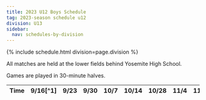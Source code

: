```yaml
---
title: 2023 U12 Boys Schedule
tag: 2023-season schedule u12
division: U13
sidebar:
  nav: schedules-by-division
---
```


{% include schedule.html division=page.division %}

All matches are held at the lower fields behind Yosemite High School.

Games are played in 30-minute halves.

| Time      | 9/16[^1]| 9/23  | 9/30  | 10/7  | 10/14 | 10/28 | 11/4  | 11/11 | 11/18
|-----------|-------|-------|-------|-------|-------|-------|-------|-------|-------
